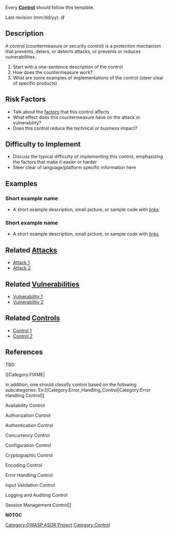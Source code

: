 Every **[Control](Control "wikilink")** should follow this template.



Last revision (mm/dd/yy): **//**

## Description

A control (countermeasure or security control) is a protection mechanism
that prevents, deters, or detects attacks, or prevents or reduces
vulnerabilities.

1.  Start with a one-sentence description of the control
2.  How does the countermeasure work?
3.  What are some examples of implementations of the control (steer
    clear of specific products)

## Risk Factors

  - Talk about the [factors](OWASP_Risk_Rating_Methodology "wikilink")
    that this control affects
  - What effect does this countermeasure have on the attack or
    vulnerability?
  - Does this control reduce the technical or business impact?

## Difficulty to Implement

  - Discuss the typical difficulty of implementing this control,
    emphasizing the factors that make it easier or harder
  - Steer clear of language/platform specific information here

## Examples

### Short example name

  -
    A short example description, small picture, or sample code with
    [links](http://www.site.com)

### Short example name

  -
    A short example description, small picture, or sample code with
    [links](http://www.site.com)

## Related [Attacks](Attacks "wikilink")

  - [Attack 1](Attack_1 "wikilink")
  - [Attack 2](Attack_2 "wikilink")

## Related [Vulnerabilities](Vulnerabilities "wikilink")

  - [Vulnerability 1](Vulnerability_1 "wikilink")
  - [Vulnerabiltiy 2](Vulnerabiltiy_2 "wikilink")

## Related [Controls](Controls "wikilink")

  - [Control 1](Control_1 "wikilink")
  - [Control 2](Control_2 "wikilink")

## References

TBD

\[\[Category:FIXME|

In addition, one should classify control based on the following
subcategories: Ex:\[\[Category:Error_Handling_Control|Category:Error
Handling Control\]\]

Availability Control

Authorization Control

Authentication Control

Concurrency Control

Configuration Control

Cryptographic Control

Encoding Control

Error Handling Control

Input Validation Control

Logging and Auditing Control

Session Management Control\]\]

__NOTOC__

[Category:OWASP ASDR Project](Category:OWASP_ASDR_Project "wikilink")
[Category:Control](Category:Control "wikilink")